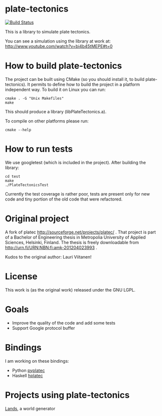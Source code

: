plate-tectonics
===============
[![Build Status](https://travis-ci.org/ftomassetti/plate-tectonics.svg?branch=master)](https://travis-ci.org/ftomassetti/plate-tectonics)


This is a library to simulate plate tectonics.

You can see a simulation using the library at work at: http://www.youtube.com/watch?v=bi4b45tMEPE#t=0

How to build plate-tectonics
============================

The project can be built using CMake (so you should install it, to build plate-tectonics).
It permits to define how to build the project in a platform independent
way. To build it on Linux you can run:

```
cmake . -G "Unix Makefiles"
make
```

This should produce a library (libPlateTectonics.a).

To compile on other platforms please run:

```
cmake --help
```

How to run tests
================

We use googletest (which is included in the project). After building the library:

```
cd test
make
./PlateTectonicsTest
```

Currently the test coverage is rather poor, tests are present only for new code and tiny portion of the old code that were refactored.

Original project
================

A fork of platec http://sourceforge.net/projects/platec/ .
That project is part of a Bachelor of Engineering thesis in Metropolia University of Applied Sciences, Helsinki, Finland. The thesis is freely downloadable from http://urn.fi/URN:NBN:fi:amk-201204023993 .

Kudos to the original author: Lauri Viitanen!

License
=======

This work is (as the original work) released under the GNU LGPL.

Goals
=====

* Improve the quality of the code and add some tests
* Support Google protocol buffer

Bindings
========

I am working on these bindings:
* Python [pyplatec](http://github.com/ftomassetti/pyplatec)
* Haskell [hplatec](http://github.com/ftomassetti/hplatec)

Projects using plate-tectonics
==============================

[Lands](http://github.com/ftomassetti/lands), a world generator
